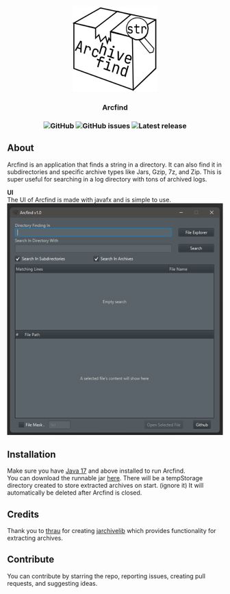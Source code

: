 
<div align="center">
  <a href="https://github.com/udu3324/Arcfind">
    <img src="https://raw.githubusercontent.com/udu3324/Arcfind/master/src/main/resources/com/udu/arcfind/arcfind-logo.png" alt="Logo" width="200" height="200">
  </a>

<h3 align="center">Arcfind</h3>
<h3 align="center">
<img alt="GitHub" src="https://img.shields.io/github/license/udu3324/Arcfind">  
<img alt="GitHub issues"	src="https://img.shields.io/github/issues/udu3324/Arcfind">  
<img alt="Latest release" src="https://img.shields.io/github/v/release/udu3324/Arcfind">  
</h3>
</div>

## About
Arcfind is an application that finds a string in a directory. It can also find it in subdirectories and specific archive types like Jars, Gzip, 7z, and Zip. This is super useful for searching in a log directory with tons of archived logs.

**UI**     
The UI of Arcfind is made with javafx and is simple to use.
![demo](https://raw.githubusercontent.com/udu3324/Arcfind/master/src/main/resources/com/udu/arcfind/demo1.png)

## Installation
Make sure you have [Java 17](https://www.oracle.com/java/technologies/javase/jdk17-archive-downloads.html) and above installed to run Arcfind.       
You can download the runnable jar [here](https://github.com/udu3324/Arcfind/releases/latest).     There will be a tempStorage directory created to store extracted archives on start. (ignore it) It will automatically be deleted after Arcfind is closed.

## Credits
Thank you to [thrau](https://github.com/thrau) for creating [jarchivelib](https://github.com/thrau/jarchivelib) which provides functionality for extracting archives.

## Contribute
You can contribute by starring the repo, reporting issues, creating pull requests, and suggesting ideas.